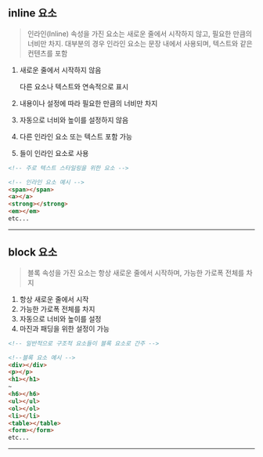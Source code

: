 ## inline 요소

> 인라인(Inline) 속성을 가진 요소는 새로운 줄에서 시작하지 않고, 필요한 만큼의 너비만 차지.
> 대부분의 경우 인라인 요소는 문장 내에서 사용되며, 텍스트와 같은 컨텐츠를 포함

1. 새로운 줄에서 시작하지 않음

   다른 요소나 텍스트와 연속적으로 표시

2. 내용이나 설정에 따라 필요한 만큼의 너비만 차지
3. 자동으로 너비와 높이를 설정하지 않음
4. 다른 인라인 요소 또는 텍스트 포함 가능
5. 들이 인라인 요소로 사용

```html
<!-- 주로 텍스트 스타일링을 위한 요소 -->

<!-- 인라인 요소 예시 -->
<span></span>
<a></a>
<strong></strong>
<em></em>
etc...
```

---

## block 요소

> 블록 속성을 가진 요소는 항상 새로운 줄에서 시작하며,
> 가능한 가로폭 전체를 차지

1. 항상 새로운 줄에서 시작
2. 가능한 가로폭 전체를 차지
3. 자동으로 너비와 높이를 설정
4. 마진과 패딩을 위한 설정이 가능

```html
<!-- 일반적으로 구조적 요소들이 블록 요소로 간주 -->

<!--블록 요소 예시 -->
<div></div>
<p></p>
<h1></h1>
~
<h6></h6>
<ul></ul>
<ol></ol>
<li></li>
<table></table>
<form></form>
etc...
```

---

